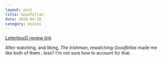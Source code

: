```yaml
---
layout: post
title: Goodfellas
date: 2020-04-10
category: movies
---
```

 
[LetterboxD review link](https://letterboxd.com/samarthbhaskar/film/goodfellas/)

After watching, and liking, <em>The Irishman</em>, rewatching <em>Goodfellas</em> made me like both of them...less? I'm not sure how to account for that.